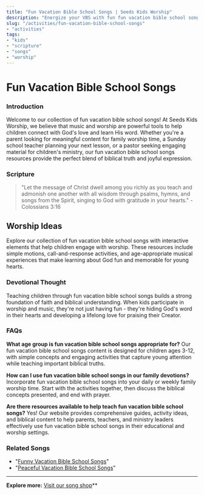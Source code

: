 ```yaml
---
title: "Fun Vacation Bible School Songs | Seeds Kids Worship"
description: "Energize your VBS with fun fun vacation bible school songs. Engaging worship music and activities for summer children's ministry."
slug: "/activities/fun-vacation-bible-school-songs"
- "activities"
tags:
- "kids"
- "scripture"
- "songs"
- "worship"
---
```


# Fun Vacation Bible School Songs

### Introduction

Welcome to our collection of fun vacation bible school songs! At Seeds Kids Worship, we believe that music and worship are powerful tools to help children connect with God's love and learn His word. Whether you're a parent looking for meaningful content for family worship time, a Sunday school teacher planning your next lesson, or a pastor seeking engaging material for children's ministry, our fun vacation bible school songs resources provide the perfect blend of biblical truth and joyful expression.

### Scripture

> "Let the message of Christ dwell among you richly as you teach and admonish one another with all wisdom through psalms, hymns, and songs from the Spirit, singing to God with gratitude in your hearts." - Colossians 3:16

## Worship Ideas

Explore our collection of fun vacation bible school songs with interactive elements that help children engage with worship. These resources include simple motions, call-and-response activities, and age-appropriate musical experiences that make learning about God fun and memorable for young hearts.

### Devotional Thought

Teaching children through fun vacation bible school songs builds a strong foundation of faith and biblical understanding. When kids participate in worship and music, they're not just having fun - they're hiding God's word in their hearts and developing a lifelong love for praising their Creator.

### FAQs

**What age group is fun vacation bible school songs appropriate for?**
Our fun vacation bible school songs content is designed for children ages 3-12, with simple concepts and engaging activities that capture young attention while teaching important biblical truths.

**How can I use fun vacation bible school songs in our family devotions?**
Incorporate fun vacation bible school songs into your daily or weekly family worship time. Start with the activities together, then discuss the biblical concepts presented, and end with prayer.

**Are there resources available to help teach fun vacation bible school songs?**
Yes! Our website provides comprehensive guides, activity ideas, and biblical content to help parents, teachers, and ministry leaders effectively use fun vacation bible school songs in their educational and worship settings.

### Related Songs

- "[Funny Vacation Bible School Songs](/activities/funny-vacation-bible-school-songs/)"
- "[Peaceful Vacation Bible School Songs](/activities/peaceful-vacation-bible-school-songs/)"

---

**Explore more:** [Visit our song shop](https://seedskidsworship.com/shop)**

<!-- Schema Markup -->
<script type="application/ld+json">
{
  "@context": "https://schema.org",
  "@type": "MusicRecording",
  "name": "Fun Vacation Bible School Songs",
  "byArtist": {
    "@type": "MusicGroup",
    "name": "Seeds Kids Worship"
  },
  "isFamilyFriendly": true,
  "url": "https://seedskidsworship.com/activities/fun-vacation-bible-school-songs/"
}
</script>